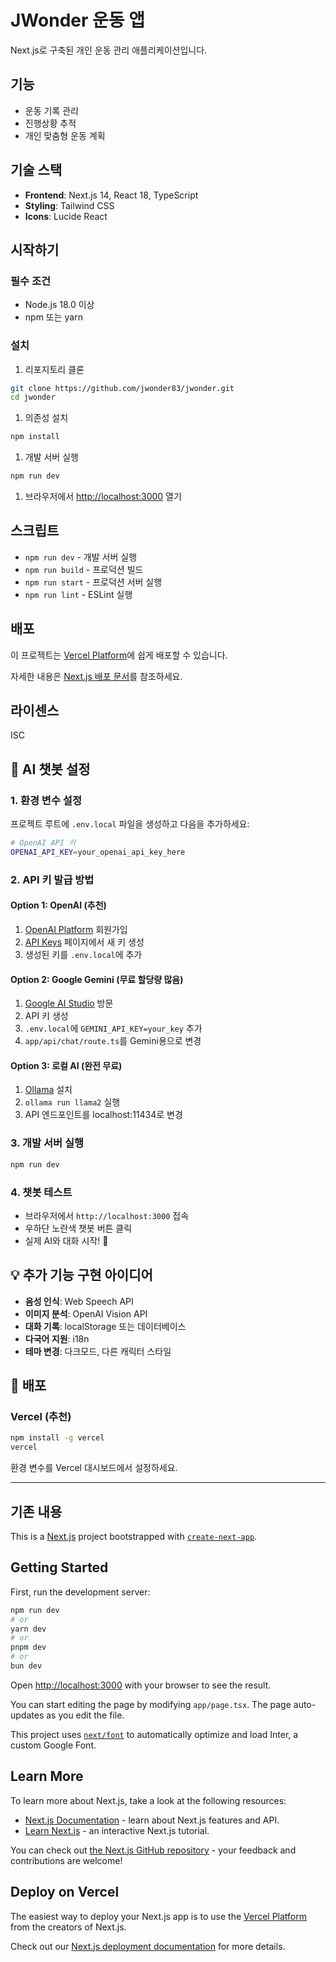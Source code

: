 # JWonder 운동 앱

Next.js로 구축된 개인 운동 관리 애플리케이션입니다.

## 기능

- 운동 기록 관리
- 진행상황 추적
- 개인 맞춤형 운동 계획

## 기술 스택

- **Frontend**: Next.js 14, React 18, TypeScript
- **Styling**: Tailwind CSS
- **Icons**: Lucide React

## 시작하기

### 필수 조건

- Node.js 18.0 이상
- npm 또는 yarn

### 설치

1. 리포지토리 클론

```bash
git clone https://github.com/jwonder83/jwonder.git
cd jwonder
```

1. 의존성 설치

```bash
npm install
```

1. 개발 서버 실행

```bash
npm run dev
```

1. 브라우저에서 [http://localhost:3000](http://localhost:3000) 열기

## 스크립트

- `npm run dev` - 개발 서버 실행
- `npm run build` - 프로덕션 빌드
- `npm run start` - 프로덕션 서버 실행
- `npm run lint` - ESLint 실행

## 배포

이 프로젝트는 [Vercel Platform](https://vercel.com/new?utm_medium=default-template&filter=next.js&utm_source=create-next-app&utm_campaign=create-next-app-readme)에 쉽게 배포할 수 있습니다.

자세한 내용은 [Next.js 배포 문서](https://nextjs.org/docs/deployment)를 참조하세요.

## 라이센스

ISC

## 🤖 AI 챗봇 설정

### 1. 환경 변수 설정

프로젝트 루트에 `.env.local` 파일을 생성하고 다음을 추가하세요:

```bash
# OpenAI API 키
OPENAI_API_KEY=your_openai_api_key_here
```

### 2. API 키 발급 방법

#### Option 1: OpenAI (추천)

1. [OpenAI Platform](https://platform.openai.com/) 회원가입
2. [API Keys](https://platform.openai.com/api-keys) 페이지에서 새 키 생성
3. 생성된 키를 `.env.local`에 추가

#### Option 2: Google Gemini (무료 할당량 많음)

1. [Google AI Studio](https://makersuite.google.com/app/apikey) 방문
2. API 키 생성
3. `.env.local`에 `GEMINI_API_KEY=your_key` 추가
4. `app/api/chat/route.ts`를 Gemini용으로 변경

#### Option 3: 로컬 AI (완전 무료)

1. [Ollama](https://ollama.ai/) 설치
2. `ollama run llama2` 실행
3. API 엔드포인트를 localhost:11434로 변경

### 3. 개발 서버 실행

```bash
npm run dev
```

### 4. 챗봇 테스트

- 브라우저에서 `http://localhost:3000` 접속
- 우하단 노란색 챗봇 버튼 클릭
- 실제 AI와 대화 시작! 🎪

## 💡 추가 기능 구현 아이디어

- **음성 인식**: Web Speech API
- **이미지 분석**: OpenAI Vision API
- **대화 기록**: localStorage 또는 데이터베이스
- **다국어 지원**: i18n
- **테마 변경**: 다크모드, 다른 캐릭터 스타일

## 🚀 배포

### Vercel (추천)

```bash
npm install -g vercel
vercel
```

환경 변수를 Vercel 대시보드에서 설정하세요.

---

## 기존 내용

This is a [Next.js](https://nextjs.org/) project bootstrapped with [`create-next-app`](https://github.com/vercel/next.js/tree/canary/packages/create-next-app).

## Getting Started

First, run the development server:

```bash
npm run dev
# or
yarn dev
# or
pnpm dev
# or
bun dev
```

Open [http://localhost:3000](http://localhost:3000) with your browser to see the result.

You can start editing the page by modifying `app/page.tsx`. The page auto-updates as you edit the file.

This project uses [`next/font`](https://nextjs.org/docs/basic-features/font-optimization) to automatically optimize and load Inter, a custom Google Font.

## Learn More

To learn more about Next.js, take a look at the following resources:

- [Next.js Documentation](https://nextjs.org/docs) - learn about Next.js features and API.
- [Learn Next.js](https://nextjs.org/learn) - an interactive Next.js tutorial.

You can check out [the Next.js GitHub repository](https://github.com/vercel/next.js/) - your feedback and contributions are welcome!

## Deploy on Vercel

The easiest way to deploy your Next.js app is to use the [Vercel Platform](https://vercel.com/new?utm_medium=default-template&filter=next.js&utm_source=create-next-app&utm_campaign=create-next-app-readme) from the creators of Next.js.

Check out our [Next.js deployment documentation](https://nextjs.org/docs/deployment) for more details.
